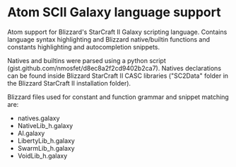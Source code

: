 # Atom SCII Galaxy language support

Atom support for Blizzard's StarCraft II Galaxy scripting language. Contains language syntax highlighting and Blizzard native/builtin functions and constants highlighting and autocompletion snippets.

Natives and builtins were parsed using a python script (gist.github.com/nmosfet/d8ec8a2f2cd9402b2ca7). Natives declarations can be found inside Blizzard StarCraft II CASC libraries ("SC2Data" folder in the Blizzard StarCraft II installation folder).

Blizzard files used for constant and function grammar and snippet matching are:
- natives.galaxy
- NativeLib_h.galaxy
- AI.galaxy
- LibertyLib_h.galaxy
- SwarmLib_h.galaxy
- VoidLib_h.galaxy
